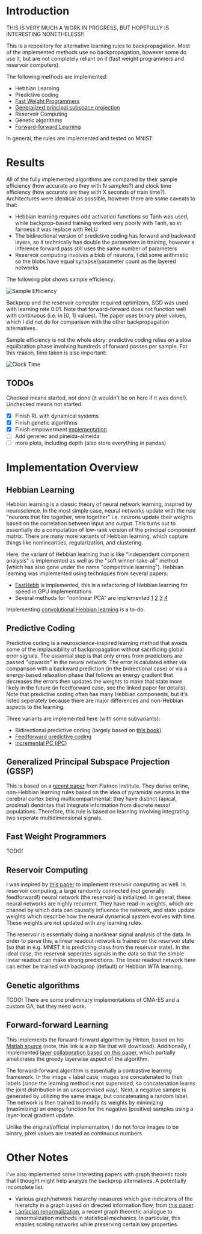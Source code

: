 # Introduction

THIS IS VERY MUCH A WORK IN PROGRESS, BUT HOPEFULLY IS INTERESTING NONETHELESS!!

This is a repository for alternative learning rules to backpropagation. Most of the implemented methods use no backpropagation, however some do use it, but are not completely reliant on it (fast weight programmers and reservoir computers).

The following methods are implemented:

* Hebbian Learning
* Predictive coding
* [Fast Weight Programmers](https://arxiv.org/abs/1610.06258)
* [Generalized principal subspace projection](https://arxiv.org/abs/2302.10051)
* Reservoir Computing
* Genetic algorithms
* [Forward-forward Learning](https://arxiv.org/abs/2212.13345)

In general, the rules are implemented and tested on MNIST.

# Results

All of the fully implemented algorithms are compared by their sample efficiency (how accurate are they with N samples?) and clock time efficiency (how accurate are they with X seconds of train time?). Architectures were identical as possible, however there are some caveats to that:

* Hebbian learning requires odd activation functions so Tanh was used, while backprop-based training worked very poorly with Tanh, so in fairness it was replace with ReLU
* The bidirectional version of predictive coding has forward and backward layers, so it technically has double the parameters in training, however a inference forward pass still uses the same number of parameters
* Reservoir computing involves a blob of neurons, I did some arithmetic so the blobs have equal synapse/parameter count as the layered networks

The following plot shows sample efficiency:

![Sample Efficiency](plots/Sample%20Efficiency.png)

Backprop and the reservoir computer required optimizers, SGD was used with learning rate 0.01. Note that forward-forward does not function well with continuous (i.e. in [0, 1] values). The paper uses binary pixel values, which I did not do for comparison with the other backpropagation alternatives.

Sample efficiency is not the whole story: predictive coding relies on a slow equilbration phase involving hundreds of forward passes per sample. For this reason, time taken is also important:

![Clock Time](plots/Clock%20Time.png)


## TODOs

Checked means started, not done (it wouldn't be on here if it was done!). Unchecked means not started.

- [x] Finish RL with dynamical systems
- [x] Finish genetic algorithms
- [x] Finish empowerment [implementation](https://arxiv.org/abs/1710.05101)
- [ ] Add generec and pineida-almeida
- [ ] more plots, including depth (also store everything in pandas)

# Implementation Overview

## Hebbian Learning

Hebbian learning is a classic theory of neural network learning, inspired by neuroscience. In the most simple case, neural networks update with the rule "neurons that fire together, wire together" i.e. neurons update their weights based on the correlation between input and output. This turns out to essentially do a computation of low-rank version of the principal component matrix. There are many more variants of Hebbian learning, which capture things like nonlinearities, regularization, and clustering.

Here, the variant of Hebbian learning that is like "independent component analysis" is implemented as well as the "soft winner-take-all" method (which has also gone under the name "competitivie learning"). Hebbian learning was implemented using techniques from several papers:

* [FastHebb](https://arxiv.org/abs/2207.03172) is implemented, this is a refactoring of Hebbian learning for speed in GPU implementations
* Several methods for "nonlinear PCA" are implemented [1](https://ieeexplore.ieee.org/document/374363) [2](https://citeseerx.ist.psu.edu/viewdoc/download?repid=rep1&type=pdf&doi=10.1.1.38.8171) [3](https://is.mpg.de/fileadmin/user_upload/files/publications/pdf2302.pdf) [4](http://www.scholarpedia.org/article/BCM_theory)

Implementing [convolutional Hebbian learning](https://openportal.isti.cnr.it/doc?id=people______::c8f9c1662c164f852a87b32d6d6bb3e1) is a to-do.

## Predictive Coding

Predictive coding is a neuroscience-inspired learning method that avoids some of the implausibility of backpropagation without sacrificing global error signals. The essential step is that only errors from predictions are passed "upwards" in the neural network. The error is calulated either via comparison with a backward prediction (in the bidrectional case) or via a energy-based relaxation phase that follows an energy gradient that decreases the errors then updates the weights to make that state more likely in the future (in feedforward case, see the linked paper for details). Note that predictive coding often has many Hebbian components, but it's listed seperately because there are major differences and non-Hebbian aspects to the learning.

Three variants are implemented here (with some subvariants):

* Bidirectional predictive coding (largely based on [this book](https://mitpress.mit.edu/9780262545617/gradient-expectations/))
* [Feedforward predictive coding](https://pubmed.ncbi.nlm.nih.gov/28333583/)
* [Incremental PC (iPC)](https://openreview.net/forum?id=RyUvzda8GH)

## Generalized Principal Subspace Projection (GSSP)
This is based on a [recent paper](https://arxiv.org/abs/2302.10051) from Flatiron Institute. They derive online, non-Hebbian learning rules based on the idea of pyramidal neurons in the cerebral cortex being multicompartmental: they have distinct (apical, proximal) dendrites that integrate information from discrete neural populations. Therefore, this rule is based on learning involving integrating two seperate multidimensional signals.

## Fast Weight Programmers

TODO!

## Reservoir Computing

I was inspired by [this paper](https://arxiv.org/abs/2210.10211) to implement reservoir computing as well. In reservoir computing, a large randomly connected (not generally feedforward!) neural network (the reservoir) is initialized. In general, these neural networks are highly recurrent. They have read-in weights, which are channel by which data can causally influence the network, and state update weights which describe how the neural dynamical system evolves with time. These weights are not updated with any learning rules.

The reservoir is essentially doing a nonlinear signal analysis of the data. In order to parse this, a linear readout network is trained on the reservoir state (so that in e.g. MNIST it is predicting class from the reservoir state). In the ideal case, the reservoir seperates signals in the data so that the simple linear readout can make strong predictions. The linear readout network here can either be trained with backprop (default) or Hebbian WTA learning.

## Genetic algorithms

TODO! There are some preliminary implementations of CMA-ES and a custom GA, but they need work.

## Forward-forward Learning

This implements the forward-forward algorithm by Hinton, based on his [Matlab source](https://www.cs.toronto.edu/~hinton/ffcode.zip) (note, this link is a zip file that will download). Additionally, I implemented [layer collaboration based on this paper](https://arxiv.org/abs/2305.12393), which partially ameliorates the greedy layerwise aspect of the algorithm.

The forward-forward algorithm is essentially a contrastive learning framework. In the image + label case, images are concatenated to their labels (since the learning method is not supervised, so concatenation learns the joint distribution in an unsupervised way). Next, a negative sample is generated by utilizing the same image, but concatenating a random label. The network is then trained to modify its weights by minimizing (maximizing) an energy function for the negative (positive) samples using a layer-local gradient update.

Unlike the original/official implementation, I do not force images to be binary, pixel values are treated as continuous numbers.

# Other Notes

I've also implemented some interesting papers with graph theoretic tools that I thought might help analyze the backprop alternatives. A potentially incomplete list:

* Various graph/network hierarchy measures which give indicators of the hierarchy in a graph based on directed information flow, from [this paper](https://www.nature.com/articles/s41598-021-93161-4).
* [Laplacian renormalization](https://www.nature.com/articles/s41567-022-01866-8), a recent graph theoretic analogue to renormalization methods in statistical mechanics. In particular, this enables scaling networks while preserving certain key properties.